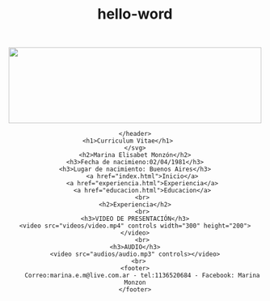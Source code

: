 # hello-word
<!DOCTYPE html>
<html>
<head>
	<meta charset="utf-8">
	<title>Experiencia</title>
</head>
<body align="center">
	<header>
		<svg  width="30" height="30" >
    	<img src="logo_MM.png" width="500" height="150"></svg>
		
    </header>
    <h1>Curriculum Vitae</h1>    
    </svg>
	<h2>Marina Elisabet Monzón</h2>
	<h3>Fecha de nacimieno:02/04/1981</h3>
	<h3>Lugar de nacimiento: Buenos Aires</h3>
		<a href="index.html">Inicio</a>
		<a href="experiencia.html">Experiencia</a>
		<a href="educacion.html">Educacion</a>
		<br>
	<h2>Experiencia</h2>
		<br>
	<h3>VIDEO DE PRESENTACIÓN</h3>
	<video src="videos/video.mp4" controls width="300" height="200"></video>
		<br>
	<h3>AUDIO</h3>
	<video src="audios/audio.mp3" controls></video>
      <br>
	<footer>
		Correo:marina.e.m@live.com.ar - tel:1136520684 - Facebook: Marina Monzon
	</footer>

</body>
</html>
